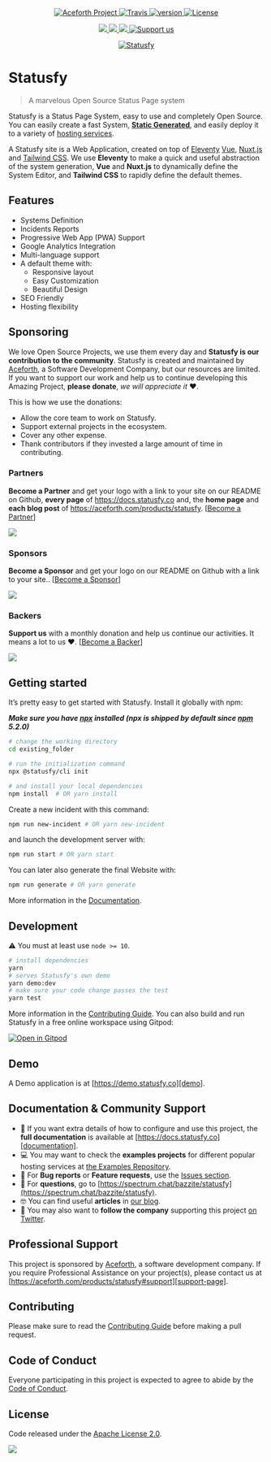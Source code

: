 <p align="center">
  <a href="https://aceforth.com/blog/statusfy?utm_source=github&utm_medium=readme&utm_campaign=statusfy" rel="nofollow">
    <img src="https://img.shields.io/badge/Aceforth-project-blue.svg" alt="Aceforth Project">
  </a>
  <a href="https://travis-ci.org/aceforth/statusfy" rel="nofollow">
    <img src="https://img.shields.io/travis/aceforth/statusfy.svg" alt="Travis">
  </a>
  <a href="https://www.npmjs.com/package/statusfy" rel="nofollow">
    <img src="https://img.shields.io/npm/v/statusfy.svg" alt="version">
  </a>
  <a href="https://github.com/aceforth/statusfy/blob/develop/LICENSE" rel="nofollow">
    <img src="https://img.shields.io/github/license/aceforth/statusfy.svg" alt="License">
  </a>
</p>

<p align="center">
  <a href="#partners" alt="Partner on Open Collective">
    <img src="https://opencollective.com/statusfy/tiers/partners/badge.svg" />
  </a>
  <a href="#sponsors" alt="Sponsors on Open Collective">
    <img src="https://opencollective.com/statusfy/tiers/sponsors/badge.svg" />
  </a>
  <a href="#backers" alt="Backers on Open Collective">
    <img src="https://opencollective.com/statusfy/tiers/backers/badge.svg" />
  </a>
  <a href="https://opencollective.com/statusfy">
    <img src="https://img.shields.io/badge/Support%20us-Open%20Collective-0366d6.svg" alt="Support us">
  </a>
</p>


<p align="center">
  <a href="https://aceforth.com/products/statusfy?utm_source=github&utm_medium=readme&utm_campaign=statusfy" target="_blank">
    <img src="https://raw.githubusercontent.com/aceforth/statusfy/develop/packages/docs/src/.vuepress/public/assets/img/statusfy-home-en.png" alt="Statusfy" />
  </a>
</p>

# Statusfy

> A marvelous Open Source Status Page system

Statusfy is a Status Page System, easy to use and completely Open Source. You can easily create a fast System, [**Static Generated**](https://docs.statusfy.co/guide/architecture.html#static-generated), and easily deploy it to a variety of [hosting services](https://docs.statusfy.co/guide/deploy.html).

A Statusfy site is a Web Application, created on top of [Eleventy][eleventy]  [Vue][vue], [Nuxt.js][nuxt] and [Tailwind CSS][tailwindcss]. We use **Eleventy** to make a quick and useful abstraction of the system generation, **Vue** and **Nuxt.js** to dynamically define the System Editor, and **Tailwind CSS** to rapidly define the default themes.


## Features

- Systems Definition
- Incidents Reports
- Progressive Web App (PWA) Support
- Google Analytics Integration
- Multi-language support
- A default theme with:
  - Responsive layout
  - Easy Customization
  - Beautiful Design 
- SEO Friendly
- Hosting flexibility

## Sponsoring

We love Open Source Projects, we use them every day and **Statusfy is our contribution to the community**. Statusfy is created and maintained by [Aceforth][aceforth-website], a Software Development Company, but our resources are limited. If you want to support our work and help us to continue developing this Amazing Project, **please donate**, *we will appreciate it* ❤️.

This is how we use the donations:

- Allow the core team to work on Statusfy.
- Support external projects in the ecosystem.
- Cover any other expense.
- Thank contributors if they invested a large amount of time in contributing.

### Partners

**Become a Partner** and get your logo with a link to your site on our README on Github, **every page** of https://docs.statusfy.co and, the **home page** and **each blog post** of https://aceforth.com/products/statusfy. [[Become a Partner][opencollective-contribute]]

<a href="https://opencollective.com/statusfy#contributors">
  <img src="https://opencollective.com/statusfy/tiers/partners.svg?avatarHeight=96&width=890&button=false" />
</a>

### Sponsors

**Become a Sponsor** and get your logo on our README on Github with a link to your site.. [[Become a Sponsor][opencollective-contribute]]

<a href="https://opencollective.com/statusfy#contributors"><img src="https://opencollective.com/statusfy/tiers/sponsors.svg?avatarHeight=74&width=890&button=false" /></a>

### Backers

**Support us** with a monthly donation and help us continue our activities. It means a lot to us ❤️. [[Become a Backer][opencollective-contribute]]

<a href="https://opencollective.com/statusfy#contributors">
  <img src="https://opencollective.com/statusfy/tiers/backers.svg?width=890&button=false" />
</a>

## Getting started

It’s pretty easy to get started with Statusfy. Install it globally with npm:

***Make sure you have [npx][npx] installed (npx is shipped by default since [npm][npm] 5.2.0)***

``` bash
# change the working directory
cd existing_folder

# run the initialization command
npx @statusfy/cli init

# and install your local dependencies
npm install  # OR yarn install
```

Create a new incident with this command:

``` bash
npm run new-incident # OR yarn new-incident
```

and launch the development server with:

``` bash
npm run start # OR yarn start
```

You can later also generate the final Website with:

``` bash
npm run generate # OR yarn generate
```

More information in the [Documentation][documentation].

## Development

:warning: You must at least use `node >= 10`.

``` bash
# install dependencies
yarn
# serves Statusfy's own demo
yarn demo:dev 
# make sure your code change passes the test
yarn test
```

More information in the [Contributing Guide][contributing].
You can also build and run Statusfy in a free online workspace using Gitpod:

[![Open in Gitpod](https://gitpod.io/button/open-in-gitpod.svg)](https://gitpod.io/#github.com/aceforth/statusfy)

## Demo

A Demo application is at [https://demo.statusfy.co][demo].

## Documentation & Community Support

- 📄 If you want extra details of how to configure and use this project, the **full documentation** is available at [https://docs.statusfy.co][documentation].
- 💻 You may want to check the **examples projects** for different popular hosting services at [the Examples Repository][examples].
- 🐞 For **Bug reports** or **Feature requests**, use the [Issues section][issues].
- 💬 For **questions**, go to [https://spectrum.chat/bazzite/statusfy](https://spectrum.chat/bazzite/statusfy).
- 🤓 You can find useful **articles** in [our blog][statusfy-blog].
- 🚀 You may also want to **follow the company** supporting this project [on Twitter][twitter].

## Professional Support

This project is sponsored by [Aceforth][aceforth-website], a software development company. If you require Professional Assistance on your project(s), please contact us at [https://aceforth.com/products/statusfy#support][support-page].

## Contributing

Please make sure to read the [Contributing Guide][contributing] before making a pull request.

## Code of Conduct

Everyone participating in this project is expected to agree to abide by the [Code of Conduct][code-of-conduct].

## License

Code released under the [Apache License 2.0][license-page].

![](https://ga-beacon.appspot.com/UA-65885578-17/aceforth/statusfy?pixel)

[examples]: https://github.com/aceforth/statusfy/tree/develop/examples
[demo]: https://demo.statusfy.co?utm_source=github&utm_medium=readme&utm_campaign=statusfy
[documentation]: https://docs.statusfy.co?utm_source=github&utm_medium=readme&utm_campaign=statusfy
[contributing]: https://github.com/aceforth/statusfy/blob/develop/CONTRIBUTING.md
[code-of-conduct]: https://aceforth.com/open-source/code-of-conduct?utm_source=github&utm_medium=readme&utm_campaign=statusfy
[issues]: https://github.com/aceforth/statusfy/issues
[twitter]: https://twitter.com/AceforthHQ
[aceforth-website]: https://aceforth.com?utm_source=github&utm_medium=readme&utm_campaign=statusfy
[support-page]: https://aceforth.com/products/statusfy#support?utm_source=github&utm_medium=readme&utm_campaign=statusfy
[statusfy-blog]: https://aceforth.com/products/statusfy/blog?utm_source=github&utm_medium=readme&utm_campaign=statusfy
[license-page]: https://github.com/aceforth/statusfy/blob/develop/LICENSE
[vue]: http://vuejs.org/?utm_source=github&utm_medium=readme&utm_campaign=statusfy
[nuxt]: https://nuxtjs.org/?utm_source=github&utm_medium=readme&utm_campaign=statusfy
[tailwindcss]: https://tailwindcss.com/?utm_source=github&utm_medium=readme&utm_campaign=statusfy
[eleventy]: https://www.11ty.dev/?utm_source=github&utm_medium=readme&utm_campaign=statusfy
[npx]: https://www.npmjs.com/package/npx
[npm]: https://www.npmjs.com/get-npm
[opencollective-contribute]: https://opencollective.com/statusfy#section-contribute

